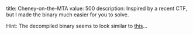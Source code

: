 title: Cheney-on-the-MTA
value: 500
description: Inspired by a recent CTF, but I made the binary much easier for you to solve.

Hint: The decompiled binary seems to look similar to [this](https://github.com/project-sekai-ctf/sekaictf-2022/blob/main/reverse/baby-chicken/challenge/chicken)...